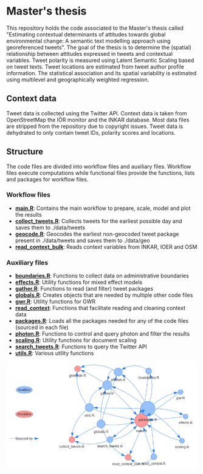# Master's thesis

This repository holds the code associated to the Master's thesis called "Estimating contextual determinants of attitudes towards global environmental change: A semantic text modelling approach using georeferenced tweets". The goal of the thesis is to determine the (spatial) relationship between attitudes expressed in tweets and contextual variables. Tweet polarity is measured using Latent Semantic Scaling based on tweet texts. Tweet locations are estimated from tweet author profile information. The statistical association and its spatial variability is estimated using multilevel and geographically weighted regression.

## Context data

Tweet data is collected using the Twitter API. Context data is taken from OpenStreetMap the IÖR monitor and the INKAR database. Most data files are stripped from the repository due to copyright issues. Tweet data is dehydrated to only contain tweet IDs, polarity scores and locations.

## Structure

The code files are divided into workflow files and auxiliary files. Workflow files execute computations while functional files provide the functions, lists and packages for workflow files.

### Workflow files

-   [**main.R**](./R/main.R): Contains the main workflow to prepare, scale, model and plot the results
-   [**collect_tweets.R**](./R/collect_tweets.R): Collects tweets for the earliest possible day and saves them to ./data/tweets
-   [**geocode.R**](./R/geocode.R): Geocodes the earliest non-geocoded tweet package present in ./data/tweets and saves them to ./data/geo
-   [**read_context_bulk**](./R/read_context_bulk.R): Reads context variables from INKAR, IOER and OSM

### Auxiliary files

-   [**boundaries.R**](./R/boundaries.R): Functions to collect data on administrative boundaries
-   [**effects.R**](./R/effects.R): Utility functions for mixed effect models
-   [**gather.R**](./R/gather.R): Functions to read (and filter) tweet packages
-   [**globals.R**](./R/globals.R): Creates objects that are needed by multiple other code files
-   [**gwr.R**](./R/gwr.R): Utility functions for GWR
-   [**read_context**](./R/read_context.R): Functions that facilitate reading and cleaning context data
-   [**packages.R**](./R/packages.R): Loads all the packages needed for any of the code files (sourced in each file)
-   [**photon.R**](./R/photon.R): Functions to control and query photon and filter the results
-   [**scaling.R**](./R/scaling.R): Utility functions for document scaling
-   [**search_tweets.R**](./R/search_tweets.R): Functions to query the Twitter API
-   [**utils.R**](./R/utils.R): Various utility functions

![](./plots/network.png)
